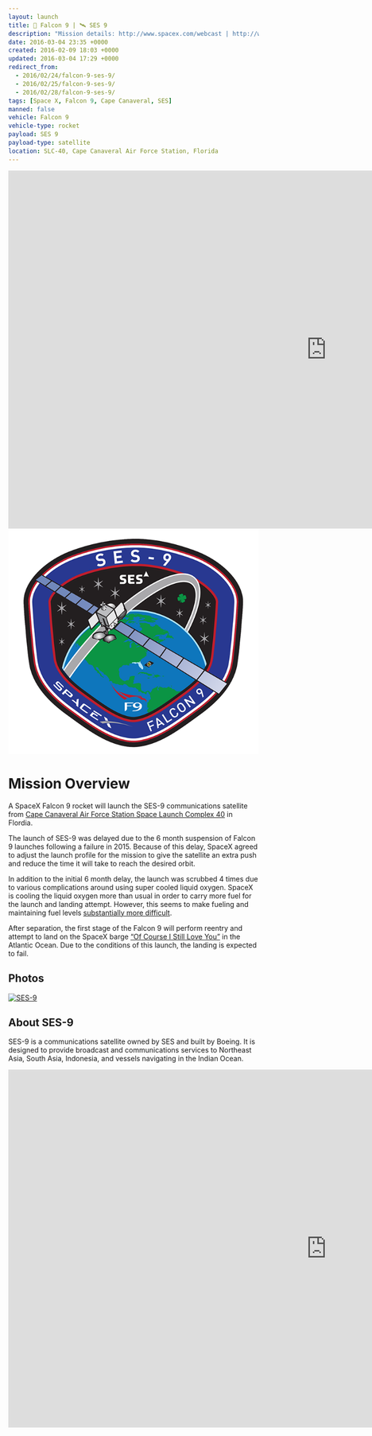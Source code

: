 ```yaml
---
layout: launch
title: 🚀 Falcon 9 | 🛰 SES 9
description: "Mission details: http://www.spacex.com/webcast | http://www.ses.com/ses-9\\nWatch live: https://www.youtube.com/watch?v=RpaoRP70lzM"
date: 2016-03-04 23:35 +0000
created: 2016-02-09 18:03 +0000
updated: 2016-03-04 17:29 +0000
redirect_from:
  - 2016/02/24/falcon-9-ses-9/
  - 2016/02/25/falcon-9-ses-9/
  - 2016/02/28/falcon-9-ses-9/
tags: [Space X, Falcon 9, Cape Canaveral, SES]
manned: false
vehicle: Falcon 9
vehicle-type: rocket
payload: SES 9
payload-type: satellite
location: SLC-40, Cape Canaveral Air Force Station, Florida
---
```


<div class="launch-video embed-responsive embed-responsive-16by9">
<iframe width="1280" height="720" src="https://www.youtube.com/embed/muDPSyO7-A0" frameborder="0" allowfullscreen></iframe>
</div>

<img class="mission-patch" src="/media/falcon-9-ses-9/mission-patch.png" />

Mission Overview
================

A SpaceX Falcon 9 rocket will launch the SES-9 communications satellite from [Cape Canaveral Air Force Station Space Launch Complex 40](https://en.m.wikipedia.org/wiki/Cape_Canaveral_Air_Force_Station_Space_Launch_Complex_40) in Flordia.

The launch of SES-9 was delayed due to the 6 month suspension of Falcon 9 launches following a failure in 2015. Because of this delay, SpaceX agreed to adjust the launch profile for the mission to give the satellite an extra push and reduce the time it will take to reach the desired orbit.

In addition to the initial 6 month delay, the launch was scrubbed 4 times due to various complications around using super cooled liquid oxygen. SpaceX is cooling the liquid oxygen more than usual in order to carry more fuel for the launch and landing attempt. However, this seems to make fueling and maintaining fuel levels [substantially more difficult](http://www.wired.com/2016/03/spacex-keeps-aborting-liftoffs-rocket-fuel-tricky/).

After separation, the first stage of the Falcon 9 will perform reentry and attempt to land on the SpaceX barge [“Of Course I Still Love You”](https://en.wikipedia.org/wiki/Autonomous_spaceport_drone_ship#Of_Course_I_Still_Love_You_.28Marmac_304.29) in the Atlantic Ocean. Due to the conditions of this launch, the landing is expected to fail.

Photos
------

<a data-flickr-embed="true" data-header="true" data-footer="true" data-truncate="false" href="https://www.flickr.com/photos/launchcalendar/galleries/72157664441778520/" title="Falcon 9 | SES-9, a gallery by launchcalendar, on Flickr"><img class="" src="https://farm2.staticflickr.com/1550/24585667074_e3591063b1_b.jpg" width="1024" height="683" alt="SES-9"></a><script async src="https://embedr.flickr.com/assets/client-code.js" charset="utf-8"></script>

About SES-9
-----------

<div class="row">
  <div class="col-md-6">
  <p>SES-9 is a communications satellite owned by SES and built by Boeing. It is designed to provide broadcast and communications services to Northeast Asia, South Asia, Indonesia, and vessels navigating in the Indian Ocean.</p>
  </div>
  <div class="col-md-6">
    <div class="embed-responsive embed-responsive-16by9">
    <iframe width="1280" height="720" src="https://www.youtube.com/embed/UFQ8PfmTIFk" frameborder="0" allowfullscreen></iframe>
    </div>
  </div>
</div>
